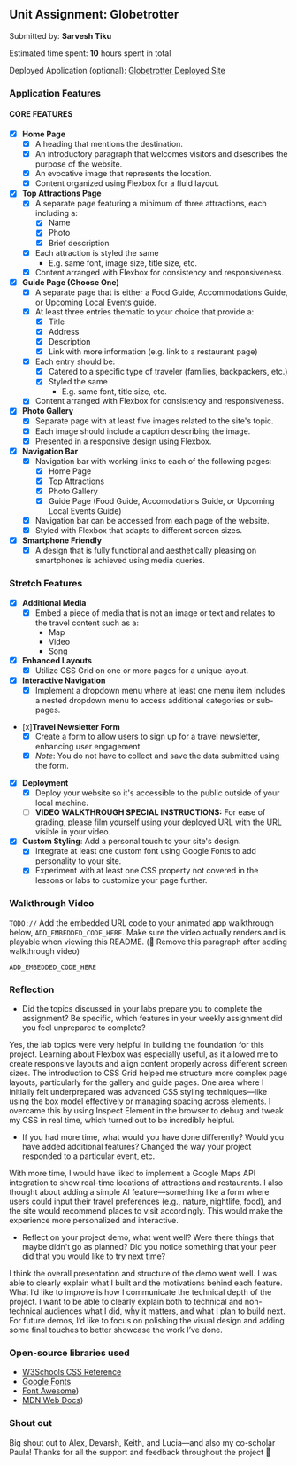 ## Unit Assignment: Globetrotter

Submitted by: **Sarvesh Tiku**

Estimated time spent: **10** hours spent in total

Deployed Application (optional): [Globetrotter Deployed Site](https://sarveshtiku.github.io/globetrottingboulder/food.html)


### Application Features

#### CORE FEATURES

- [x] **Home Page**
  - [x] A heading that mentions the destination.
  - [x] An introductory paragraph that welcomes visitors and dsescribes the purpose of the website. 
  - [x] An evocative image that represents the location.
  - [x] Content organized using Flexbox for a fluid layout.

- [x] **Top Attractions Page**
  - [x] A separate page featuring a minimum of three attractions, each including a:
    - [x] Name
    - [x] Photo
    - [x] Brief description
  - [x] Each attraction is styled the same
    - E.g. same font, image size, title size, etc. 
  - [x] Content arranged with Flexbox for consistency and responsiveness.

- [x] **Guide Page (Choose One)**
  - [x] A separate page that is either a Food Guide, Accommodations Guide, or Upcoming Local Events guide.
  - [x] At least three entries thematic to your choice that provide a:
    - [x] Title
    - [x] Address
    - [x] Description
    - [x] Link with more information (e.g. link to a restaurant page)
  - [x] Each entry should be:
    - [x] Catered to a specific type of traveler (families, backpackers, etc.)
    - [x] Styled the same
      - E.g. same font, title size, etc.
  - [x] Content arranged with Flexbox for consistency and responsiveness. 

- [x] **Photo Gallery**
  - [x] Separate page with at least five images related to the site's topic.
  - [x] Each image should include a caption describing the image.
  - [x] Presented in a responsive design using Flexbox.

- [x] **Navigation Bar**
  - [x] Navigation bar with working links to each of the following pages:
    - [x] Home Page
    - [x] Top Attractions
    - [x] Photo Gallery
    - [x] Guide Page (Food Guide, Accomodations Guide, _or_ Upcoming Local Events Guide)
  - [x] Navigation bar can be accessed from each page of the website.
  - [x] Styled with Flexbox that adapts to different screen sizes.  

- [x] **Smartphone Friendly**
  - [x] A design that is fully functional and aesthetically pleasing on smartphones is achieved using media queries.

### Stretch Features

- [x] **Additional Media**
  - [x] Embed a piece of media that is not an image or text and relates to the travel content such as a:
    - Map
    - Video
    - Song

- [x] **Enhanced Layouts**
  - [x] Utilize CSS Grid on one or more pages for a unique layout.

- [x] **Interactive Navigation**
  - [x] Implement a dropdown menu where at least one menu item includes a nested dropdown menu to access additional categories or sub-pages.

- [x]**Travel Newsletter Form**
  - [x] Create a form to allow users to sign up for a travel newsletter, enhancing user engagement.
  - [x] *Note*: You do not have to collect and save the data submitted using the form. 

- [x] **Deployment**
  - [x] Deploy your website so it's accessible to the public outside of your local machine. 
  - [ ] **VIDEO WALKTHROUGH SPECIAL INSTRUCTIONS:** For ease of grading, please film yourself using your deployed URL with the URL visible in your video. 

- [x] **Custom Styling**: Add a personal touch to your site's design.
  - [x] Integrate at least one custom font using Google Fonts to add personality to your site.
  - [x] Experiment with at least one CSS property not covered in the lessons or labs to customize your page further.

### Walkthrough Video

`TODO://` Add the embedded URL code to your animated app walkthrough below, `ADD_EMBEDDED_CODE_HERE`. Make sure the video actually renders and is playable when viewing this README. (🚫 Remove this paragraph after adding walkthrough video)

`ADD_EMBEDDED_CODE_HERE`

### Reflection

* Did the topics discussed in your labs prepare you to complete the assignment? Be specific, which features in your weekly assignment did you feel unprepared to complete?

Yes, the lab topics were very helpful in building the foundation for this project. Learning about Flexbox was especially useful, as it allowed me to create responsive layouts and align content properly across different screen sizes. The introduction to CSS Grid helped me structure more complex page layouts, particularly for the gallery and guide pages. One area where I initially felt underprepared was advanced CSS styling techniques—like using the box model effectively or managing spacing across elements. I overcame this by using Inspect Element in the browser to debug and tweak my CSS in real time, which turned out to be incredibly helpful.

* If you had more time, what would you have done differently? Would you have added additional features? Changed the way your project responded to a particular event, etc.
  
With more time, I would have liked to implement a Google Maps API integration to show real-time locations of attractions and restaurants. I also thought about adding a simple AI feature—something like a form where users could input their travel preferences (e.g., nature, nightlife, food), and the site would recommend places to visit accordingly. This would make the experience more personalized and interactive.

* Reflect on your project demo, what went well? Were there things that maybe didn't go as planned? Did you notice something that your peer did that you would like to try next time?

I think the overall presentation and structure of the demo went well. I was able to clearly explain what I built and the motivations behind each feature. What I’d like to improve is how I communicate the technical depth of the project. I want to be able to clearly explain both to technical and non-technical audiences what I did, why it matters, and what I plan to build next. For future demos, I’d like to focus on polishing the visual design and adding some final touches to better showcase the work I’ve done.

### Open-source libraries used

- [W3Schools CSS Reference]([https://sarveshtiku.github.io/globetrottingboulder/food.html](https://www.w3schools.com/css/))
- [Google Fonts](https://fonts.google.com/)
- [Font Awesome](https://fontawesome.com/))
- [MDN Web Docs](https://developer.mozilla.org/en-US/))

### Shout out
Big shout out to Alex, Devarsh, Keith, and Lucia—and also my co-scholar Paula! Thanks for all the support and feedback throughout the project 🙏
